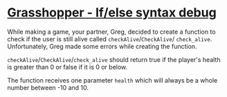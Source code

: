 # [Grasshopper - If/else syntax debug](https://www.codewars.com/kata/grasshopper-if-slash-else-syntax-debug "https://www.codewars.com/kata/57089707fe2d01529f00024a")

While making a game, your partner, Greg, decided to create a function to check if the user is still alive called `checkAlive`/`CheckAlive`/
`check_alive`. Unfortunately, Greg made some errors while creating the function.

`checkAlive`/`CheckAlive`/`check_alive` should return true if the player's health is greater than 0 or false if it is 0 or below.

The function receives one parameter `health` which will always be a whole number between -10 and 10.